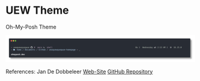 # UEW Theme

Oh-My-Posh Theme

![theme](https://github.com/uewquewqueqwue/uew-theme/blob/main/theme/uewquewqueqwue.png)

References: Jan De Dobbeleer [Web-Site](https://ohmyposh.dev/) [GitHub Repository](https://github.com/JanDeDobbeleer/oh-my-posh)
